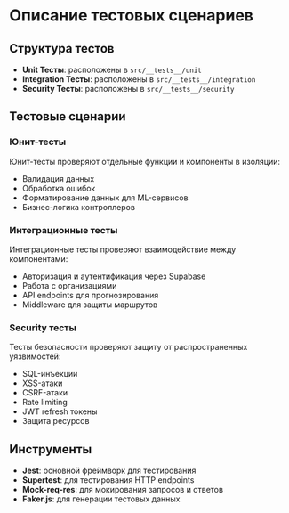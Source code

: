 # Описание тестовых сценариев

## Структура тестов
- **Unit Тесты**: расположены в `src/__tests__/unit`
- **Integration Тесты**: расположены в `src/__tests__/integration`
- **Security Тесты**: расположены в `src/__tests__/security`

## Тестовые сценарии

### Юнит-тесты
Юнит-тесты проверяют отдельные функции и компоненты в изоляции:
- Валидация данных
- Обработка ошибок
- Форматирование данных для ML-сервисов
- Бизнес-логика контроллеров

### Интеграционные тесты
Интеграционные тесты проверяют взаимодействие между компонентами:
- Авторизация и аутентификация через Supabase
- Работа с организациями
- API endpoints для прогнозирования
- Middleware для защиты маршрутов

### Security тесты
Тесты безопасности проверяют защиту от распространенных уязвимостей:
- SQL-инъекции
- XSS-атаки
- CSRF-атаки
- Rate limiting
- JWT refresh токены
- Защита ресурсов

## Инструменты
- **Jest**: основной фреймворк для тестирования
- **Supertest**: для тестирования HTTP endpoints
- **Mock-req-res**: для мокирования запросов и ответов
- **Faker.js**: для генерации тестовых данных
